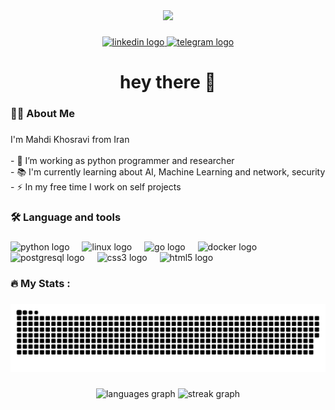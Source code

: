 <div align="center">
  <img height="150" src="[https://github.com/Dark6273/Dark6273/assets/coding.gif](https://github.com/Dark6273/Dark6273/blob/main/assets/coding.gif)"  />
</div>

###

<div align="center">
  <a href="https://www.linkedin.com/in/mahdi-khosravi-90a8a31aa/" target="_blank">
    <img src="https://img.shields.io/static/v1?message=LinkedIn&logo=linkedin&label=&color=0077B5&logoColor=white&labelColor=&style=for-the-badge" height="25" alt="linkedin logo"  />
  </a>
  <a href="https://t.me/Dark_Knight6273" target="_blank">
    <img src="https://img.shields.io/static/v1?message=Telegram&logo=telegram&label=&color=2CA5E0&logoColor=white&labelColor=&style=for-the-badge" height="25" alt="telegram logo"  />
  </a>
</div>

###

<h1 align="center">hey there 👋</h1>

###

<h3 align="left">👩‍💻  About Me</h3>

###

<p align="left">I'm Mahdi Khosravi from Iran<br><br>- 🔭 I’m working as python programmer and researcher<br>- 📚 I'm currently learning about AI, Machine Learning and network, security<br>- ⚡ In my free time I work on self projects</p>

###

<h3 align="left">🛠 Language and tools</h3>

###

<div align="left">
  <img src="https://skillicons.dev/icons?i=py" height="40" alt="python logo"  />
  <img width="12" />
  <img src="https://skillicons.dev/icons?i=linux" height="40" alt="linux logo"  />
  <img width="12" />
  <img src="https://skillicons.dev/icons?i=go" height="40" alt="go logo"  />
  <img width="12" />
  <img src="https://skillicons.dev/icons?i=docker" height="40" alt="docker logo"  />
  <img width="12" />
  <img src="https://skillicons.dev/icons?i=postgres" height="40" alt="postgresql logo"  />
  <img width="12" />
  <img src="https://skillicons.dev/icons?i=css" height="40" alt="css3 logo"  />
  <img width="12" />
  <img src="https://skillicons.dev/icons?i=html" height="40" alt="html5 logo"  />
</div>

###

<h3 align="left">🔥   My Stats :</h3>

###

<img src="https://raw.githubusercontent.com/dark6273/dark6273/output/snake.svg" alt="Snake animation" />

###

<div align="center">
  <img src="https://github-readme-stats.vercel.app/api/top-langs?username=dark6273&locale=en&hide_title=false&layout=compact&card_width=320&langs_count=5&theme=dracula&hide_border=false&order=2" height="150" alt="languages graph"  />
  <img src="https://streak-stats.demolab.com?user=dark6273&locale=en&mode=daily&theme=dracula&hide_border=false&border_radius=5&order=3" height="150" alt="streak graph"  />
</div>

###
